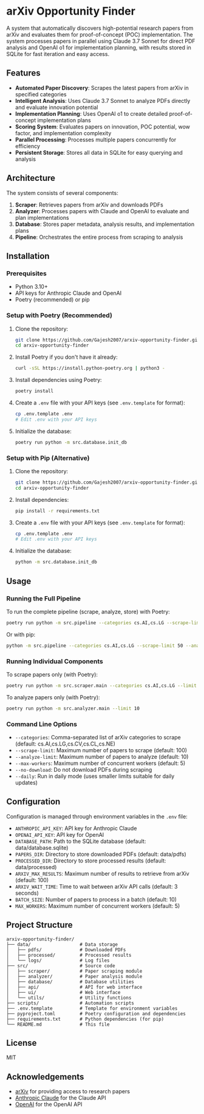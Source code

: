 # arXiv Opportunity Finder

A system that automatically discovers high-potential research papers from arXiv and evaluates them for proof-of-concept (POC) implementation. The system processes papers in parallel using Claude 3.7 Sonnet for direct PDF analysis and OpenAI o1 for implementation planning, with results stored in SQLite for fast iteration and easy access.

## Features

- **Automated Paper Discovery**: Scrapes the latest papers from arXiv in specified categories
- **Intelligent Analysis**: Uses Claude 3.7 Sonnet to analyze PDFs directly and evaluate innovation potential
- **Implementation Planning**: Uses OpenAI o1 to create detailed proof-of-concept implementation plans
- **Scoring System**: Evaluates papers on innovation, POC potential, wow factor, and implementation complexity
- **Parallel Processing**: Processes multiple papers concurrently for efficiency
- **Persistent Storage**: Stores all data in SQLite for easy querying and analysis

## Architecture

The system consists of several components:

1. **Scraper**: Retrieves papers from arXiv and downloads PDFs
2. **Analyzer**: Processes papers with Claude and OpenAI to evaluate and plan implementations
3. **Database**: Stores paper metadata, analysis results, and implementation plans
4. **Pipeline**: Orchestrates the entire process from scraping to analysis

## Installation

### Prerequisites

- Python 3.10+
- API keys for Anthropic Claude and OpenAI
- Poetry (recommended) or pip

### Setup with Poetry (Recommended)

1. Clone the repository:
   ```bash
   git clone https://github.com/Gajesh2007/arxiv-opportunity-finder.git
   cd arxiv-opportunity-finder
   ```

2. Install Poetry if you don't have it already:
   ```bash
   curl -sSL https://install.python-poetry.org | python3 -
   ```

3. Install dependencies using Poetry:
   ```bash
   poetry install
   ```

4. Create a `.env` file with your API keys (see `.env.template` for format):
   ```bash
   cp .env.template .env
   # Edit .env with your API keys
   ```

5. Initialize the database:
   ```bash
   poetry run python -m src.database.init_db
   ```

### Setup with Pip (Alternative)

1. Clone the repository:
   ```bash
   git clone https://github.com/Gajesh2007/arxiv-opportunity-finder.git
   cd arxiv-opportunity-finder
   ```

2. Install dependencies:
   ```bash
   pip install -r requirements.txt
   ```

3. Create a `.env` file with your API keys (see `.env.template` for format):
   ```bash
   cp .env.template .env
   # Edit .env with your API keys
   ```

4. Initialize the database:
   ```bash
   python -m src.database.init_db
   ```

## Usage

### Running the Full Pipeline

To run the complete pipeline (scrape, analyze, store) with Poetry:

```bash
poetry run python -m src.pipeline --categories cs.AI,cs.LG --scrape-limit 50 --analyze-limit 10
```

Or with pip:

```bash
python -m src.pipeline --categories cs.AI,cs.LG --scrape-limit 50 --analyze-limit 10
```

### Running Individual Components

To scrape papers only (with Poetry):

```bash
poetry run python -m src.scraper.main --categories cs.AI,cs.LG --limit 50
```

To analyze papers only (with Poetry):

```bash
poetry run python -m src.analyzer.main --limit 10
```

### Command Line Options

- `--categories`: Comma-separated list of arXiv categories to scrape (default: cs.AI,cs.LG,cs.CV,cs.CL,cs.NE)
- `--scrape-limit`: Maximum number of papers to scrape (default: 100)
- `--analyze-limit`: Maximum number of papers to analyze (default: 10)
- `--max-workers`: Maximum number of concurrent workers (default: 5)
- `--no-download`: Do not download PDFs during scraping
- `--daily`: Run in daily mode (uses smaller limits suitable for daily updates)

## Configuration

Configuration is managed through environment variables in the `.env` file:

- `ANTHROPIC_API_KEY`: API key for Anthropic Claude
- `OPENAI_API_KEY`: API key for OpenAI
- `DATABASE_PATH`: Path to the SQLite database (default: data/database.sqlite)
- `PAPERS_DIR`: Directory to store downloaded PDFs (default: data/pdfs)
- `PROCESSED_DIR`: Directory to store processed results (default: data/processed)
- `ARXIV_MAX_RESULTS`: Maximum number of results to retrieve from arXiv (default: 100)
- `ARXIV_WAIT_TIME`: Time to wait between arXiv API calls (default: 3 seconds)
- `BATCH_SIZE`: Number of papers to process in a batch (default: 10)
- `MAX_WORKERS`: Maximum number of concurrent workers (default: 5)

## Project Structure

```
arxiv-opportunity-finder/
├── data/                  # Data storage
│   ├── pdfs/              # Downloaded PDFs
│   ├── processed/         # Processed results
│   └── logs/              # Log files
├── src/                   # Source code
│   ├── scraper/           # Paper scraping module
│   ├── analyzer/          # Paper analysis module
│   ├── database/          # Database utilities
│   ├── api/               # API for web interface
│   ├── ui/                # Web interface
│   └── utils/             # Utility functions
├── scripts/               # Automation scripts
├── .env.template          # Template for environment variables
├── pyproject.toml         # Poetry configuration and dependencies
├── requirements.txt       # Python dependencies (for pip)
└── README.md              # This file
```

## License

MIT

## Acknowledgements

- [arXiv](https://arxiv.org/) for providing access to research papers
- [Anthropic Claude](https://www.anthropic.com/) for the Claude API
- [OpenAI](https://openai.com/) for the OpenAI API 
